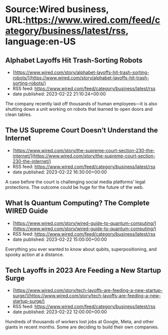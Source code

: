 # Source:Wired business, URL:https://www.wired.com/feed/category/business/latest/rss, language:en-US

## Alphabet Layoffs Hit Trash-Sorting Robots
 - [https://www.wired.com/story/alphabet-layoffs-hit-trash-sorting-robots/](https://www.wired.com/story/alphabet-layoffs-hit-trash-sorting-robots/)
 - RSS feed: https://www.wired.com/feed/category/business/latest/rss
 - date published: 2023-02-22 21:10:24+00:00

The company recently laid off thousands of human employees—it is also shutting down a unit working on robots that learned to open doors and clean tables.

## The US Supreme Court Doesn’t Understand the Internet
 - [https://www.wired.com/story/the-supreme-court-section-230-the-internet/](https://www.wired.com/story/the-supreme-court-section-230-the-internet/)
 - RSS feed: https://www.wired.com/feed/category/business/latest/rss
 - date published: 2023-02-22 16:30:00+00:00

A case before the court is challenging social media platforms’ legal protections. The outcome could be huge for the future of the web.

## What Is Quantum Computing? The Complete WIRED Guide
 - [https://www.wired.com/story/wired-guide-to-quantum-computing/](https://www.wired.com/story/wired-guide-to-quantum-computing/)
 - RSS feed: https://www.wired.com/feed/category/business/latest/rss
 - date published: 2023-02-22 15:00:00+00:00

Everything you ever wanted to know about qubits, superpositioning, and spooky action at a distance.

## Tech Layoffs in 2023 Are Feeding a New Startup Surge
 - [https://www.wired.com/story/tech-layoffs-are-feeding-a-new-startup-surge/](https://www.wired.com/story/tech-layoffs-are-feeding-a-new-startup-surge/)
 - RSS feed: https://www.wired.com/feed/category/business/latest/rss
 - date published: 2023-02-22 12:00:00+00:00

Hundreds of thousands of workers lost jobs at Google, Meta, and other giants in recent months. Some are deciding to build their own companies.

